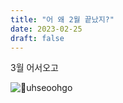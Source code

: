 ```yaml
---
title: "어 왜 2월 끝났지?"
date: 2023-02-25
draft: false
---
```


3월 어서오고

![uhseoohgo](/images/Essai/doolys-welcome.png)
